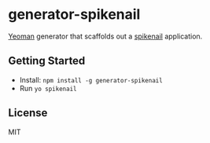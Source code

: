 # generator-spikenail

[Yeoman](http://yeoman.io) generator that scaffolds out
a [spikenail](https://github.com/spikenail/spikenail) application.

## Getting Started

 * Install: `npm install -g generator-spikenail`
 * Run `yo spikenail`

## License

MIT